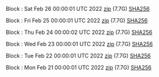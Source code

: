 Block [](https://insight.dash.org/insight/block/): Sat Feb 26 00:00:01 UTC 2022 [zip](https://dash-bootstrap.ams3.digitaloceanspaces.com/mainnet/2022-02-26/bootstrap.dat.zip) (7.7G) [SHA256](https://dash-bootstrap.ams3.digitaloceanspaces.com/mainnet/2022-02-26/sha256.txt)

Block [](https://insight.dash.org/insight/block/): Fri Feb 25 00:00:01 UTC 2022 [zip](https://dash-bootstrap.ams3.digitaloceanspaces.com/mainnet/2022-02-25/bootstrap.dat.zip) (7.7G) [SHA256](https://dash-bootstrap.ams3.digitaloceanspaces.com/mainnet/2022-02-25/sha256.txt)

Block [](https://insight.dash.org/insight/block/): Thu Feb 24 00:00:02 UTC 2022 [zip](https://dash-bootstrap.ams3.digitaloceanspaces.com/mainnet/2022-02-24/bootstrap.dat.zip) (7.7G) [SHA256](https://dash-bootstrap.ams3.digitaloceanspaces.com/mainnet/2022-02-24/sha256.txt)

Block [](https://insight.dash.org/insight/block/): Wed Feb 23 00:00:01 UTC 2022 [zip](https://dash-bootstrap.ams3.digitaloceanspaces.com/mainnet/2022-02-23/bootstrap.dat.zip) (7.7G) [SHA256](https://dash-bootstrap.ams3.digitaloceanspaces.com/mainnet/2022-02-23/sha256.txt)

Block [](https://insight.dash.org/insight/block/): Tue Feb 22 00:00:01 UTC 2022 [zip](https://dash-bootstrap.ams3.digitaloceanspaces.com/mainnet/2022-02-22/bootstrap.dat.zip) (7.7G) [SHA256](https://dash-bootstrap.ams3.digitaloceanspaces.com/mainnet/2022-02-22/sha256.txt)

Block [](https://insight.dash.org/insight/block/): Mon Feb 21 00:00:01 UTC 2022 [zip](https://dash-bootstrap.ams3.digitaloceanspaces.com/mainnet/2022-02-21/bootstrap.dat.zip) (7.7G) [SHA256](https://dash-bootstrap.ams3.digitaloceanspaces.com/mainnet/2022-02-21/sha256.txt)
